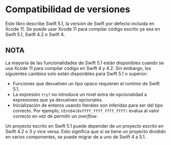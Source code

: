 # Compatibilidad de versiones

Este libro describe Swift 5.1, la versión de Swift por defecto incluida en Xcode 11. Se puede usar Xcode 11 para compilar código escrito ya sea en Swift 5.1, Swift 4.2 o Swift 4.

## NOTA

La mayoría de las funcionalidades de Swift 5.1 están disponibles cuando se usa Xcode 11 para compilar código en Swift 4 y 4.2. Sin embargo, los siguientes cambios solo están disponibles para Swift 5.1 o superior:

* Funciones que devuelven un tipo opaco requieren el _runtime_ de Swift 5.1.
* La expresión `try?` no introduce un nivel extra de opcionalidad a expresiones que ya devuelven opcionales.
* Inicialización de enteros usando literales son inferidas para ser del tipo correcto. Por ejemplo, `UInt64(0xffff_ffff_ffff_ffff)` evalua al valor correcto en vez de permitir un _overflow_.

Un proyecto escrito en Swift 5.1 puede depender de un proyecto escrito en Swift 4.2 o 3 y vice versa. Esto significa que si se tiene un proyecto dividido en varios componentes, se puede migrar de a uno de Swift 4 a 5.1.

